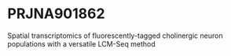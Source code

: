 # PRJNA901862
 Spatial transcriptomics of fluorescently-tagged cholinergic neuron populations with a versatile LCM-Seq method
